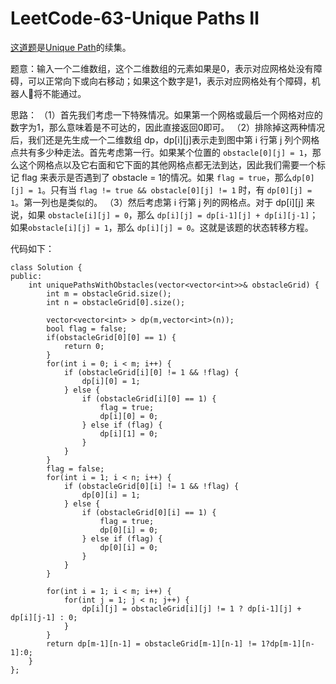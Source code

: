 # LeetCode-63-Unique Paths Ⅱ
[这道题](https://leetcode.com/problems/unique-paths-ii/description/)是[Unique Path](http://www.tamarous.com/2018/01/09/unique-paths/)的续集。

题意：输入一个二维数组，这个二维数组的元素如果是0，表示对应网格处没有障碍，可以正常向下或向右移动；如果这个数字是1，表示对应网格处有个障碍，机器人🤖将不能通过。

思路：
（1）首先我们考虑一下特殊情况。如果第一个网格或最后一个网格对应的数字为1，那么意味着是不可达的，因此直接返回0即可。
（2）排除掉这两种情况后，我们还是先生成一个二维数组 dp，dp[i][j]表示走到图中第 i 行第 j 列个网格点共有多少种走法。首先考虑第一行。如果某个位置的 `obstacle[0][j] = 1`，那么这个网格点以及它右面和它下面的其他网格点都无法到达，因此我们需要一个标记 flag 来表示是否遇到了 obstacle = 1的情况。如果 `flag = true`，那么`dp[0][j] = 1`。只有当 `flag != true && obstacle[0][j] != 1` 时，有 `dp[0][j] = 1`。第一列也是类似的。
（3）然后考虑第 i 行第 j 列的网格点。对于 dp[i][j] 来说，如果 `obstacle[i][j] = 0`，那么 `dp[i][j] = dp[i-1][j] + dp[i][j-1]`；如果`obstacle[i][j] = 1`，那么 `dp[i][j] = 0`。这就是该题的状态转移方程。

代码如下：

```
class Solution {
public:
    int uniquePathsWithObstacles(vector<vector<int>>& obstacleGrid) {
        int m = obstacleGrid.size();
        int n = obstacleGrid[0].size();
        
        vector<vector<int> > dp(m,vector<int>(n));
        bool flag = false;
        if(obstacleGrid[0][0] == 1) {
            return 0;
        }
        for(int i = 0; i < m; i++) {
            if (obstacleGrid[i][0] != 1 && !flag) {
                dp[i][0] = 1;
            } else {
                if (obstacleGrid[i][0] == 1) {
                    flag = true;
                    dp[i][0] = 0;
                } else if (flag) {
                    dp[i][1] = 0;
                }
            }
        }
        flag = false;
        for(int i = 1; i < n; i++) {
            if (obstacleGrid[0][i] != 1 && !flag) {
                dp[0][i] = 1;
            } else {
                if (obstacleGrid[0][i] == 1) {
                    flag = true;
                    dp[0][i] = 0;
                } else if (flag) {
                    dp[0][i] = 0;
                }
            }
        }
        
        for(int i = 1; i < m; i++) {
            for(int j = 1; j < n; j++) {
                dp[i][j] = obstacleGrid[i][j] != 1 ? dp[i-1][j] + dp[i][j-1] : 0;
            }
        }
        return dp[m-1][n-1] = obstacleGrid[m-1][n-1] != 1?dp[m-1][n-1]:0;
    }
};
```







